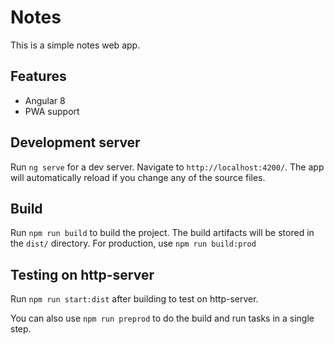 # Notes

This is a simple notes web app.

## Features
- Angular 8
- PWA support

## Development server

Run `ng serve` for a dev server. Navigate to `http://localhost:4200/`. The app will automatically reload if you change any of the source files.

## Build

Run `npm run build` to build the project. The build artifacts will be stored in the `dist/` directory. 
For production, use `npm run build:prod`

## Testing on http-server
Run `npm run start:dist` after building to test on http-server.

You can also use `npm run preprod` to do the build and run tasks in a single step.

